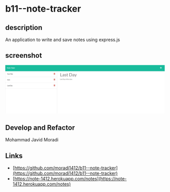 # b11--note-tracker

## description 
An application to write and save notes using express.js 

## screenshot 
![./Capture.jpg](./Capture.jpg)

## Develop and Refactor 
Mohammad Javid Moradi 

## Links 
- [https://github.com/moradi1412/b11--note-tracker](https://github.com/moradi1412/b11--note-tracker)
- [https://note-1412.herokuapp.com/notes](https://note-1412.herokuapp.com/notes)